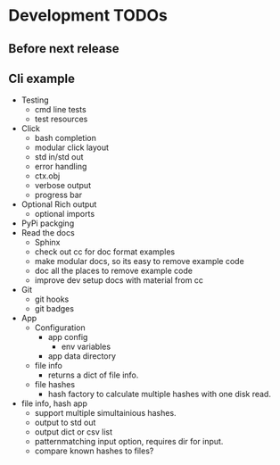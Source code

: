 # Development TODOs

## Before next release

## Cli example

- Testing
  - cmd line tests
  - test resources
- Click
  - bash completion
  - modular click layout
  - std in/std out
  - error handling
  - ctx.obj
  - verbose output
  - progress bar
- Optional Rich output
  - optional imports
- PyPi packging
- Read the docs
  - Sphinx
  - check out cc for doc format examples
  - make modular docs, so its easy to remove example code
  - doc all the places to remove example code
  - improve dev setup docs with material from cc
- Git
  - git hooks
  - git badges
- App
  - Configuration
    - app config
      - env variables
    - app data directory
  - file info
    - returns a dict of file info.
  - file hashes
    - hash factory to calculate multiple hashes with one disk read.
- file info, hash app
  - support multiple simultainious hashes.
  - output to std out
  - output dict or csv list
  - patternmatching input option, requires dir for input.
  - compare known hashes to files?
